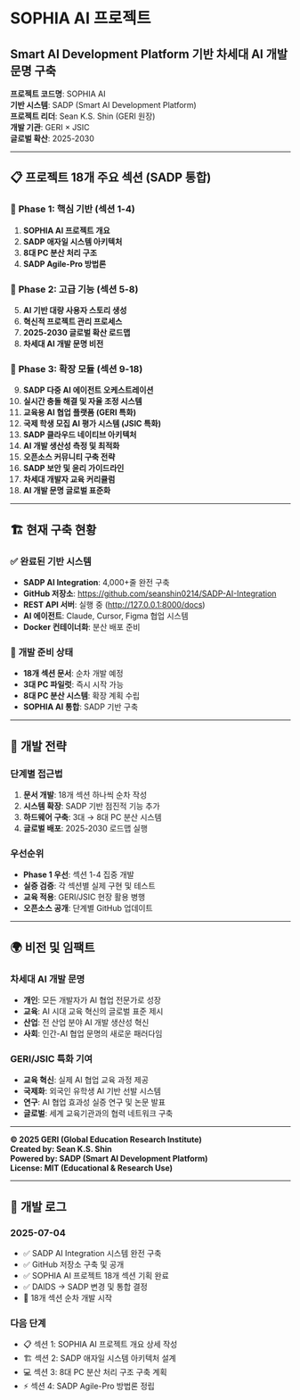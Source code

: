 # SOPHIA AI 프로젝트
## Smart AI Development Platform 기반 차세대 AI 개발 문명 구축

**프로젝트 코드명**: SOPHIA AI  
**기반 시스템**: SADP (Smart AI Development Platform)  
**프로젝트 리더**: Sean K.S. Shin (GERI 원장)  
**개발 기관**: GERI × JSIC  
**글로벌 확산**: 2025-2030  

---

## 📋 프로젝트 18개 주요 섹션 (SADP 통합)

### 🎯 **Phase 1: 핵심 기반 (섹션 1-4)**
1. **SOPHIA AI 프로젝트 개요**
2. **SADP 애자일 시스템 아키텍처**
3. **8대 PC 분산 처리 구조**
4. **SADP Agile-Pro 방법론**

### 🚀 **Phase 2: 고급 기능 (섹션 5-8)**
5. **AI 기반 대량 사용자 스토리 생성**
6. **혁신적 프로젝트 관리 프로세스**
7. **2025-2030 글로벌 확산 로드맵**
8. **차세대 AI 개발 문명 비전**

### 🌟 **Phase 3: 확장 모듈 (섹션 9-18)**
9. **SADP 다중 AI 에이전트 오케스트레이션**
10. **실시간 충돌 해결 및 자율 조정 시스템**
11. **교육용 AI 협업 플랫폼 (GERI 특화)**
12. **국제 학생 모집 AI 평가 시스템 (JSIC 특화)**
13. **SADP 클라우드 네이티브 아키텍처**
14. **AI 개발 생산성 측정 및 최적화**
15. **오픈소스 커뮤니티 구축 전략**
16. **SADP 보안 및 윤리 가이드라인**
17. **차세대 개발자 교육 커리큘럼**
18. **AI 개발 문명 글로벌 표준화**

---

## 🏗️ 현재 구축 현황

### ✅ **완료된 기반 시스템**
- **SADP AI Integration**: 4,000+줄 완전 구축
- **GitHub 저장소**: https://github.com/seanshin0214/SADP-AI-Integration
- **REST API 서버**: 실행 중 (http://127.0.0.1:8000/docs)
- **AI 에이전트**: Claude, Cursor, Figma 협업 시스템
- **Docker 컨테이너화**: 분산 배포 준비

### 🔧 **개발 준비 상태**
- **18개 섹션 문서**: 순차 개발 예정
- **3대 PC 파일럿**: 즉시 시작 가능
- **8대 PC 분산 시스템**: 확장 계획 수립
- **SOPHIA AI 통합**: SADP 기반 구축

---

## 🎯 개발 전략

### **단계별 접근법**
1. **문서 개발**: 18개 섹션 하나씩 순차 작성
2. **시스템 확장**: SADP 기반 점진적 기능 추가
3. **하드웨어 구축**: 3대 → 8대 PC 분산 시스템
4. **글로벌 배포**: 2025-2030 로드맵 실행

### **우선순위**
- **Phase 1 우선**: 섹션 1-4 집중 개발
- **실증 검증**: 각 섹션별 실제 구현 및 테스트
- **교육 적용**: GERI/JSIC 현장 활용 병행
- **오픈소스 공개**: 단계별 GitHub 업데이트

---

## 🌍 비전 및 임팩트

### **차세대 AI 개발 문명**
- **개인**: 모든 개발자가 AI 협업 전문가로 성장
- **교육**: AI 시대 교육 혁신의 글로벌 표준 제시
- **산업**: 전 산업 분야 AI 개발 생산성 혁신
- **사회**: 인간-AI 협업 문명의 새로운 패러다임

### **GERI/JSIC 특화 기여**
- **교육 혁신**: 실제 AI 협업 교육 과정 제공
- **국제화**: 외국인 유학생 AI 기반 선발 시스템
- **연구**: AI 협업 효과성 실증 연구 및 논문 발표
- **글로벌**: 세계 교육기관과의 협력 네트워크 구축

---

**© 2025 GERI (Global Education Research Institute)**  
**Created by: Sean K.S. Shin**  
**Powered by: SADP (Smart AI Development Platform)**  
**License: MIT (Educational & Research Use)**

---

## 📝 개발 로그

### 2025-07-04
- ✅ SADP AI Integration 시스템 완전 구축
- ✅ GitHub 저장소 구축 및 공개
- ✅ SOPHIA AI 프로젝트 18개 섹션 기획 완료
- ✅ DAIDS → SADP 변경 및 통합 결정
- 🔧 18개 섹션 순차 개발 시작

### 다음 단계
- 📋 섹션 1: SOPHIA AI 프로젝트 개요 상세 작성
- 🏗️ 섹션 2: SADP 애자일 시스템 아키텍처 설계
- 💻 섹션 3: 8대 PC 분산 처리 구조 구축 계획
- ⚡ 섹션 4: SADP Agile-Pro 방법론 정립
